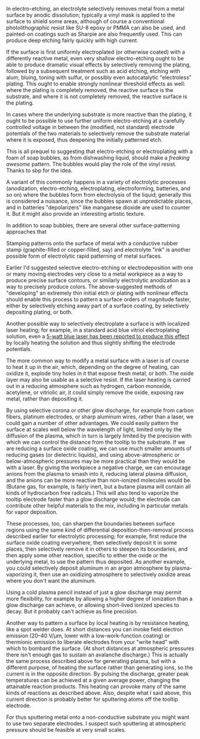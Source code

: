 In electro-etching, an electrolyte selectively removes metal from a
metal surface by anodic dissolution; typically a vinyl mask is applied
to the surface to shield some areas, although of course a conventional
photolithographic resist like SU-8 epoxy or PMMA can also be used, and
painted-on coatings such as Sharpie are also frequently used.  This
can produce deep etching fairly quickly with high current.

If the surface is first uniformly electroplated (or otherwise coated)
with a differently reactive metal, even very shallow electro-etching
ought to be able to produce dramatic visual effects by selectively
removing the plating, followed by a subsequent treatment such as acid
etching, etching with alum, bluing, toning with sulfur, or possibly
even autocatalytic "electroless" plating.  This ought to enable
strongly nonlinear threshold effects as well: where the plating is
completely removed, the reactive surface is the substrate, and where
it is not completely removed, the reactive surface is the plating.

In cases where the underlying substrate is more reactive than the
plating, it ought to be possible to use further uniform
electro-etching at a carefully controlled voltage in between the
(modified, not standard) electrode potentials of the two materials to
selectively remove the substrate material where it is exposed, thus
deepening the initially patterned etch.

This is all prequel to suggesting that electro-etching or
electroplating with a foam of soap bubbles, as from dishwashing
liquid, should make a *freaking awesome* pattern.  The bubbles would
play the role of the vinyl resist.  Thanks to sbp for the idea.

A variant of this commonly happens in a variety of electrolytic
processes (anodization, electro-etching, electroplating,
electroforming, batteries, and so on) where the bubbles form from
electrolysis of the liquid; generally this is considered a nuisance,
since the bubbles spawn at unpredictable places, and in batteries
"depolarizers" like manganese dioxide are used to counter it.  But it
might also provide an interesting artistic texture.

In addition to soap bubbles, there are several other
surface-patterning approaches that 

Stamping patterns onto the surface of metal with a conductive rubber
stamp (graphite-filled or copper-filled, say) and electrolyte "ink" is
another possible form of electrolytic rapid patterning of metal
surfaces.

Earlier I'd suggested selective electro-etching or electrodeposition
with one or many moving electrodes very close to a metal workpiece as
a way to produce precise surface contours, or similarly electrolytic
anodization as a way to precisely produce colors.  The above-suggested
methods of "developing" an extremely thin initial etch or plating with
nonlinear effects should enable this process to pattern a surface
orders of magnitude faster, either by selectively etching away part of
a surface coating, by selectively depositing plating, or both.

Another possible way to selectively electroplate a surface is with
localized laser heating; for example, in a standard acid blue vitriol
electroplating solution, even a [5-watt blue laser has been reported
to produce this effect][0] by locally heating the solution and thus
slightly shifting the electrode potentials.

[0]: https://www.youtube.com/watch?v=w3jV58_Vv24 "02020-11-09 video by 'Breaking Taps' citing Al‐Sufi, A. K., et al. 'Laser induced copper plating.' Journal of Applied Physics 54.6 (1983): 3629-3631."

The more common way to modify a metal surface with a laser is of
course to heat it up in the air, which, depending on the degree of
heating, can oxidize it, explode tiny holes in it that expose fresh
metal, or both.  The oxide layer may also be usable as a selective
resist.  If the laser heating is carried out in a reducing atmosphere
such as hydrogen, carbon monoxide, acetylene, or vitriolic air, it
could simply remove the oxide, exposing raw metal, rather than
depositing it.

By using selective corona or other glow discharge, for example from
carbon fibers, platinum electrodes, or sharp aluminum wires, rather
than a laser, we could gain a number of other advantages.  We could
easily pattern the surface at scales well below the wavelength of
light, limited only by the diffusion of the plasma, which in turn is
largely limited by the precision with which we can control the
distance from the tooltip to the substrate.  If we are reducing a
surface oxide coating, we can use much smaller amounts of reducing
gases (or dielectric liquids), and using above-atmospheric or
below-atmospheric pressures may be more practical than they would be
with a laser.  By giving the workpiece a negative charge, we can
encourage anions from the plasma to smash into it, reducing lateral
plasma diffusion, and the anions can be more reactive than non-ionized
molecules would be.  (Butane gas, for example, is fairly inert, but a
butane plasma will contain all kinds of hydrocarbon free radicals.)
This will also tend to vaporize the tooltip electrode faster than a
glow discharge would; the electrode can contribute other helpful
materials to the mix, including in particular metals for vapor
deposition.

These processes, too, can sharpen the boundaries between surface
regions using the same kind of differential deposition-then-removal
process described earlier for electrolytic processing; for example,
first reduce the surface oxide coating everywhere, then selectively
deposit it in some places, then selectively remove it in others to
steepen its boundaries, and then apply some other reaction, specific
to either the oxide or the underlying metal, to use the pattern thus
deposited.  As another example, you could selectively deposit aluminum
in an argon atmosphere by plasma-vaporizing it, then use an oxidizing
atmosphere to selectively oxidize areas where you don't want the
aluminum.

Using a cold plasma pencil instead of just a glow discharge may permit
more flexibility, for example by allowing a higher degree of
ionization than a glow discharge can achieve, or allowing short-lived
ionized species to decay.  But it probably can't achieve as fine
precision.

Another way to pattern a surface by local heating is by resistance
heating, like a spot welder does.  At short distances you can invoke
field electron emission (20–40 V/μm, lower with a low-work-function
coating) or thermionic emission to liberate electrodes from your
"write head" with which to bombard the surface.  (At short distances
at atmospheric pressures there isn't enough gas to sustain an
avalanche discharge.)  This is actually the same process described
above for generating plasma, but with a different purpose, of heating
the surface rather than generating ions, so the current is in the
opposite direction.  By pulsing the discharge, greater peak
temperatures can be achieved at a given average power, changing the
attainable reaction products.  This heating can provoke many of the
same kinds of reactions as described above.  Also, despite what I said
above, this current direction is probably better for sputtering atoms
off the tooltip electrode.

For thus sputtering metal onto a non-conductive substrate you might
want to use two separate electrodes.  I suspect such sputtering at
atmospheric pressure should be feasible at very small scales.
